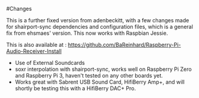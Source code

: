 #Changes

This is a further fixed version from adenbeckitt, with a few changes made for shairport-sync dependencies and configuration files, which is a general fix from ehsmaes' version. This now works with Raspbian Jessie.

This is also available at : https://github.com/BaReinhard/Raspberry-Pi-Audio-Receiver-Install

* Use of External Soundcards
* soxr interpolation with shairport-sync, works well on Raspberry Pi Zero and Raspberry Pi 3, haven't tested on any other boards yet.
* Works great with Sabrent USB Sound Card, HifiBerry Amp+, and will shortly be testing this with a HifiBerry DAC+ Pro.